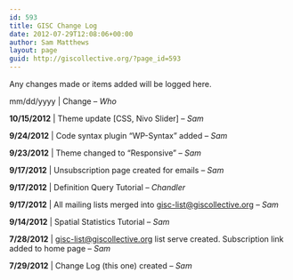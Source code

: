 ```yaml
---
id: 593
title: GISC Change Log
date: 2012-07-29T12:08:06+00:00
author: Sam Matthews
layout: page
guid: http://giscollective.org/?page_id=593
---
```

Any changes made or items added will be logged here.
  
mm/dd/yyyy | Change &#8211; _Who_

**10/15/2012** | Theme update [CSS, Nivo Slider] &#8211; _Sam_
  
**9/24/2012** | Code syntax plugin &#8220;WP-Syntax&#8221; added &#8211; _Sam_
  
**9/23/2012** | Theme changed to &#8220;Responsive&#8221; &#8211; _Sam_
  
**9/17/2012** | Unsubscription page created for emails &#8211; _Sam_
  
**9/17/2012** | Definition Query Tutorial &#8211; _Chandler_
  
**9/17/2012** | All mailing lists merged into gisc-list@giscollective.org &#8211; _Sam_
  
**9/14/2012** | Spatial Statistics Tutorial &#8211; _Sam_
  
**7/28/2012** | gisc-list@giscollective.org list serve created. Subscription link added to home page &#8211; _Sam_
  
**7/29/2012** | Change Log (this one) created &#8211; _Sam_